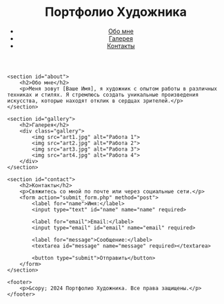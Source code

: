 <!DOCTYPE html>
<html lang="ru">
<head>
    <meta charset="UTF-8">
    <meta name="viewport" content="width=device-width, initial-scale=1.0">
    <meta name="description" content="Портфолио художника. Галерея работ, информация и контакты.">
    <title>Портфолио Художника</title>
    <link rel="stylesheet" href="styles.css">
</head>
<body>
    <header>
        <h1>Портфолио Художника</h1>
        <nav>
            <ul>
                <li><a href="#about">Обо мне</a></li>
                <li><a href="#gallery">Галерея</a></li>
                <li><a href="#contact">Контакты</a></li>
            </ul>
        </nav>
    </header>

    <section id="about">
        <h2>Обо мне</h2>
        <p>Меня зовут [Ваше Имя], я художник с опытом работы в различных техниках и стилях. Я стремлюсь создать уникальные произведения искусства, которые находят отклик в сердцах зрителей.</p>
    </section>

    <section id="gallery">
        <h2>Галерея</h2>
        <div class="gallery">
            <img src="art1.jpg" alt="Работа 1">
            <img src="art2.jpg" alt="Работа 2">
            <img src="art3.jpg" alt="Работа 3">
            <img src="art4.jpg" alt="Работа 4">
        </div>
    </section>

    <section id="contact">
        <h2>Контакты</h2>
        <p>Свяжитесь со мной по почте или через социальные сети.</p>
        <form action="submit_form.php" method="post">
            <label for="name">Имя:</label>
            <input type="text" id="name" name="name" required>

            <label for="email">Email:</label>
            <input type="email" id="email" name="email" required>

            <label for="message">Сообщение:</label>
            <textarea id="message" name="message" required></textarea>

            <button type="submit">Отправить</button>
        </form>
    </section>

    <footer>
        <p>&copy; 2024 Портфолио Художника. Все права защищены.</p>
    </footer>
</body>
</html>
